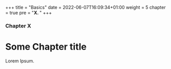 +++
title = "Basics"
date = 2022-06-07T16:09:34+01:00
weight = 5
chapter = true
pre = "<b>X. </b>"
+++

### Chapter X

# Some Chapter title

Lorem Ipsum.